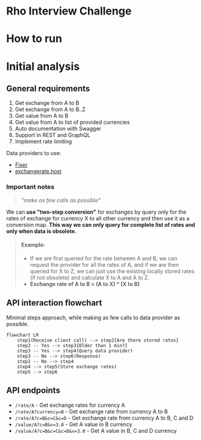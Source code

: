 # Rho Interview Challenge

# How to run 

# Initial analysis

## General requirements

1. Get exchange from A to B
2. Get exchange from A to B..Z
3. Get value from A to B
4. Get value from A to list of provided currencies
5. Auto documentation with Swagger
7. Support in REST and GraphQL
8. Implement rate limiting

Data providers to use:
- [Fixer](https://fixer.io/)
- [exchangerate.host](https://exchangerate.host)

### Important notes

> *"make as few calls as possible"*

We can **use "two-step conversion"** for exchanges by query only for the rates of exchange for currency X to all other currency and then use it as a conversion map. **This way we can only query for complete list of rates and only when data is obsolete.**

> #### Example:
>
> - If we are first queried for the rate between A and B, we can request the provider for all the rates of A, and if we are then queried for X to Z, we can just use the existing locally stored rates (if not obsolete) and calculate X to A and A to Z.
> - **Exchange rate of A to B = (A to X) * (X to B)**

## API interaction flowchart

Minimal steps approach, while making as few calls to data provider as possible.

```mermaid
flowchart LR
    step1(Receive client call) --> step2{Are there stored rates}
    step2 -- Yes --> step3{Older than 1 min?}
    step3 -- Yes --> step4(Query data provider)
    step3 -- No --> step6(Response)
    step2 -- No --> step4
    step4 --> step5(Store exchange rates)
    step5 --> step6
```

## API endpoints
- `/rate/A` - Get exchange rates for currency A
- `/rate/A?currency=B` - Get exchange rate from currency A to B
- `/rate/A?c=B&c=C&c=D` - Get exchange rate from currency A to B, C and D
- `/value/A?c=B&v=3.0` - Get A value in B currency
- `/value/A?c=B&c=C&c=D&v=3.0` - Get A value in B, C and D currency